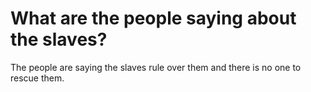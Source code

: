# What are the people saying about the slaves?

The people are saying the slaves rule over them and there is no one to rescue them.

